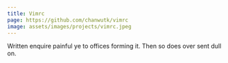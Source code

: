 ```yaml
---
title: Vimrc
page: https://github.com/chanwutk/vimrc
image: assets/images/projects/vimrc.jpeg
---
```

Written enquire painful ye to offices forming it. Then so does over sent dull on.